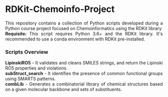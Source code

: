 # RDKit-Chemoinfo-Project
<div align="justify">
This repository contains a collection of Python scripts developed during a Python course project focused on Chemoinformatics using the RDKit library <br> 
<b>Requisite: </b> This script requires Python 3.6+ and the RDKit library. It's recommended to use a conda environment with RDKit pre-installed.

### Scripts Overview
<b>LipinskiRO5</b> - It validates and cleans SMILES strings, and return the Lipinski RO5 properties and violations.<br>
<b>subStruct_search</b> - It identifies the presence of common functional groups using SMARTS patterns.<br>
<b>combLib</b> - Generates a combinatorial library of chemical structures based on a given molecular backbone and sets of substituents.
</div>
